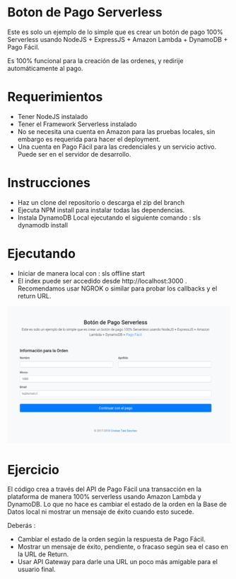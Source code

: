 # Boton de Pago Serverless
Este es solo un ejemplo de lo simple que es crear un botón de pago 100% Serverless usando NodeJS + ExpressJS + Amazon Lambda + DynamoDB + Pago Fácil.

Es 100% funcional para la creación de las ordenes, y redirije automáticamente al pago.

# Requerimientos

* Tener NodeJS instalado
* Tener el Framework Serverless instalado
* No se necesita una cuenta en Amazon para las pruebas locales, sin embargo es requerida para hacer el deployment.
* Una cuenta en Pago Fácil para las credenciales y un servicio activo. Puede ser en el servidor de desarrollo.


# Instrucciones

* Haz un clone del repositorio o descarga el zip del branch
* Ejecuta NPM install para instalar todas las dependencias.
* Instala DynamoDB Local ejecutando el siguiente comando : sls dynamodb install

# Ejecutando

* Iniciar de manera local con : sls offline start
* El index puede ser accedido desde http://localhost:3000 . Recomendamos usar NGROK o similar para probar los callbacks y el return URL.

![Landing Botón de Pago Serverless](https://github.com/ctala/Boton-de-Pago-Serverless/raw/master/assets/img/index.png)

# Ejercicio 

El código crea a través del API de Pago Fácil una transacción en la plataforma de manera 100% serverless usando Amazon Lambda y DynamoDB. Lo que no hace es cambiar el estado de la orden en la Base de Datos local ni mostrar un mensaje de éxito cuando esto sucede.

Deberás : 

* Cambiar el estado de la orden según la respuesta de Pago Fácil.
* Mostrar un mensaje de éxito, pendiente, o fracaso según sea el caso en la URL de Return.
* Usar API Gateway para darle una URL un poco más amigable para el usuario final.